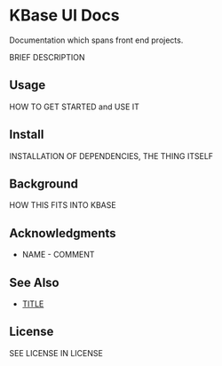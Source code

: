 # KBase UI Docs

Documentation which spans front end projects.

BRIEF DESCRIPTION

## Usage

HOW TO GET STARTED and USE IT

## Install

INSTALLATION OF DEPENDENCIES, THE THING ITSELF

## Background

HOW THIS FITS INTO KBASE

## Acknowledgments

- NAME - COMMENT

## See Also

- [TITLE](URL)

## License

SEE LICENSE IN LICENSE
